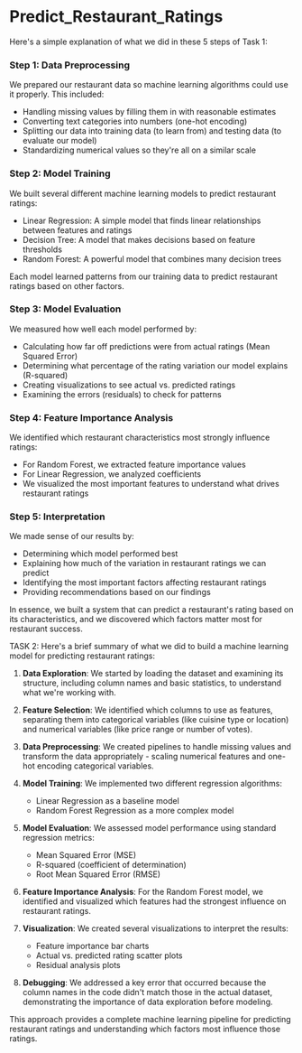 # Predict_Restaurant_Ratings
Here's a simple explanation of what we did in these 5 steps of Task 1:

### Step 1: Data Preprocessing
We prepared our restaurant data so machine learning algorithms could use it properly. This included:
- Handling missing values by filling them in with reasonable estimates
- Converting text categories into numbers (one-hot encoding)
- Splitting our data into training data (to learn from) and testing data (to evaluate our model)
- Standardizing numerical values so they're all on a similar scale

### Step 2: Model Training
We built several different machine learning models to predict restaurant ratings:
- Linear Regression: A simple model that finds linear relationships between features and ratings
- Decision Tree: A model that makes decisions based on feature thresholds
- Random Forest: A powerful model that combines many decision trees

Each model learned patterns from our training data to predict restaurant ratings based on other factors.

### Step 3: Model Evaluation
We measured how well each model performed by:
- Calculating how far off predictions were from actual ratings (Mean Squared Error)
- Determining what percentage of the rating variation our model explains (R-squared)
- Creating visualizations to see actual vs. predicted ratings
- Examining the errors (residuals) to check for patterns

### Step 4: Feature Importance Analysis
We identified which restaurant characteristics most strongly influence ratings:
- For Random Forest, we extracted feature importance values
- For Linear Regression, we analyzed coefficients
- We visualized the most important features to understand what drives restaurant ratings

### Step 5: Interpretation
We made sense of our results by:
- Determining which model performed best
- Explaining how much of the variation in restaurant ratings we can predict
- Identifying the most important factors affecting restaurant ratings
- Providing recommendations based on our findings

In essence, we built a system that can predict a restaurant's rating based on its characteristics, and we discovered which factors matter most for restaurant success.

TASK 2:
Here's a brief summary of what we did to build a machine learning model for predicting restaurant ratings:

1. **Data Exploration**: We started by loading the dataset and examining its structure, including column names and basic statistics, to understand what we're working with.

2. **Feature Selection**: We identified which columns to use as features, separating them into categorical variables (like cuisine type or location) and numerical variables (like price range or number of votes).

3. **Data Preprocessing**: We created pipelines to handle missing values and transform the data appropriately - scaling numerical features and one-hot encoding categorical variables.

4. **Model Training**: We implemented two different regression algorithms:
   - Linear Regression as a baseline model
   - Random Forest Regression as a more complex model

5. **Model Evaluation**: We assessed model performance using standard regression metrics:
   - Mean Squared Error (MSE)
   - R-squared (coefficient of determination)
   - Root Mean Squared Error (RMSE)

6. **Feature Importance Analysis**: For the Random Forest model, we identified and visualized which features had the strongest influence on restaurant ratings.

7. **Visualization**: We created several visualizations to interpret the results:
   - Feature importance bar charts
   - Actual vs. predicted rating scatter plots
   - Residual analysis plots

8. **Debugging**: We addressed a key error that occurred because the column names in the code didn't match those in the actual dataset, demonstrating the importance of data exploration before modeling.

This approach provides a complete machine learning pipeline for predicting restaurant ratings and understanding which factors most influence those ratings.
